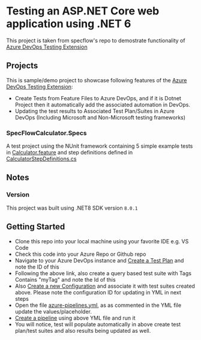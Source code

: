 # Testing an ASP.NET Core web application using .NET 6

This project is taken from specflow's repo to demostrate functionality of [Azure DevOps Testing Extension](https://marketplace.visualstudio.com/items?itemName=RajUppadhyay.ado-testingextension)


## Projects
This is sample/demo project to showcase following features of the [Azure DevOps Testing Extension](https://marketplace.visualstudio.com/items?itemName=RajUppadhyay.ado-testingextension):
- Create Tests from Feature Files to Azure DevOps, and if it is Dotnet Project then it automatically add the associated automation in DevOps. 
- Updating the test results to Associated Test Plan/Suites in Azure DevOps (Including Microsoft and Non-Microsoft testing frameworks)

### SpecFlowCalculator.Specs

A test project using the NUnit framework containing 5 simple example tests in [Calculator.feature](./SpecFlowCalculator.Specs/Features/Calculator.feature) and step definitions defined in [CalculatorStepDefinitions.cs](./SpecFlowCalculator.Specs/Steps/CalculatorStepDefinitions.cs)

## Notes

### Version

This project was built using .NET8 SDK version ```8.0.1```

## Getting Started

- Clone this repo into your local machine using your favorite IDE e.g. VS Code
- Check this code into your Azure Repo or Github repo
- Navigate to your Azure DevOps instance and [Create a Test Plan](https://learn.microsoft.com/en-us/azure/devops/test/create-a-test-plan?view=azure-devops#create-a-test-plan) and note the ID of this
- Following the above link, also create a query based test suite with Tags Contains "myTag" and note the Id of this
- Also [Create a new Configuration](https://learn.microsoft.com/en-us/azure/devops/test/test-different-configurations?view=azure-devops&tabs=browser) and associate it with test suites created above. Please note the configuration ID for updating in YML in next steps
- Open the file [azure-pipelines.yml](./azure-pipelines.yml), as as commented in the YML file update the values/placeholder.
- [Create a pipeline](https://learn.microsoft.com/en-us/power-apps/maker/canvas-apps/test-studio-yaml-pipeline#create-a-pipeline) using above YML file and run it
- You will notice, test will populate automatically in above create test plan/test suites and also results being updated as well.
